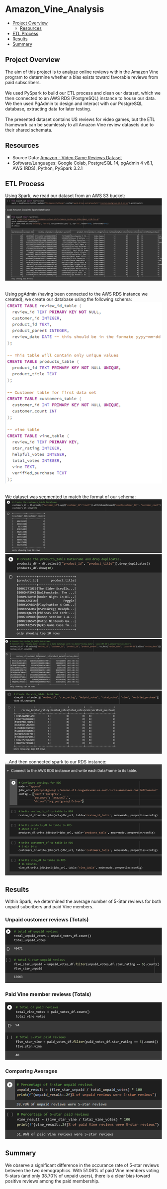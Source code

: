 # Amazon_Vine_Analysis

- [Project Overview](#project-overview)
    - [Resources](#resources)
- [ETL Process](#etl-process)
- [Results](#results)
- [Summary](#summary)

## Project Overview

The aim of this project is to analyze online reviews within the Amazon Vine program to determine whether a bias exists toward favorable reviews from paid subscribers.<br/>
<br/>
We used PySpark to build our ETL process and clean our dataset, which we then connected to an AWS RDS (PostgreSQL) instance to house our data.  We then used PgAdmin to design and interact with our PostgreSQL database, extracting data for later testing.<br/>
<br/>
The presented dataset contains US reviews for video games, but the ETL framework can be seamlessly to all Amazon Vine review datasets due to their shared schemata.
<br/>

## Resources
- Source Data: [Amazon - Video Game Reviews Dataset](https://s3.amazonaws.com/amazon-reviews-pds/tsv/amazon_reviews_us_Video_Games_v1_00.tsv.gz)<br/>
- Software/Languages: Google Colab, PostgreSQL 14, pgAdmin 4 v6.1, AWS (RDS), Python, PySpark 3.2.1

## ETL Process

Using Spark, we read our dataset from an AWS S3 bucket:<br/>
![load_dataset.png](https://github.com/ZeroDarkHardy/Amazon_Vine_Analysis/blob/main/images/load_dataset.png)<br/>
<br/>

Using pgAdmin (having been connected to the AWS RDS instance we created), we create our database using the following schema:<br/>
![schema.png](https://github.com/ZeroDarkHardy/Amazon_Vine_Analysis/blob/main/images/schema.png)<br/>
<br/>

We dataset was segmented to match the format of our schema:<br/>
![customers_table.png](https://github.com/ZeroDarkHardy/Amazon_Vine_Analysis/blob/main/images/customers_table.png)<br/>
![products_table.png](https://github.com/ZeroDarkHardy/Amazon_Vine_Analysis/blob/main/images/products_table.png)<br/>
![review_id_table.png](https://github.com/ZeroDarkHardy/Amazon_Vine_Analysis/blob/main/images/review_id_table.png)<br/>
![vine_table.png](https://github.com/ZeroDarkHardy/Amazon_Vine_Analysis/blob/main/images/vine_table.png)<br/>

...And then connected spark to our RDS instance:
![connect_rds.png](https://github.com/ZeroDarkHardy/Amazon_Vine_Analysis/blob/main/images/connect_rds.png)<br/>

## Results

Within Spark, we determined the average number of 5-Star reviews for both unpaid subcribers and paid Vine members.<br/>

### Unpaid customer reviews (Totals)
![unpaid_review_totals.png](https://github.com/ZeroDarkHardy/Amazon_Vine_Analysis/blob/main/images/unpaid_review_totals.png)

### Paid Vine member reviews (Totals)
![paid_review_totals.png](https://github.com/ZeroDarkHardy/Amazon_Vine_Analysis/blob/main/images/paid_review_totals.png)

### Comparing Averages
![unpaid_percentage.png](https://github.com/ZeroDarkHardy/Amazon_Vine_Analysis/blob/main/images/unpaid_percentage.png)
![paid_percentage.png](https://github.com/ZeroDarkHardy/Amazon_Vine_Analysis/blob/main/images/paid_percentage.png)

## Summary

We observe a significant difference in the occurance rate of 5-star reviews between the two demographics.  With 51.06% of paid Vine members voting 5-stars (and only 38.70% of unpaid users), there is a clear bias toward positive reviews among the paid membership.